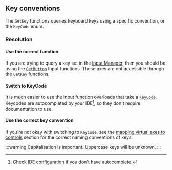 ## Key conventions

The `GetKey` functions queries keyboard keys using a specific convention, or the `KeyCode` enum.

### Resolution
#### Use the correct function
If you are trying to query a key set in the [Input Manager](https://docs.unity3d.com/Manual/class-InputManager.html), then you should be using the [`GetButton`](https://docs.unity3d.com/ScriptReference/Input.GetButton.html) Input functions. These axes are not accessible through the `GetKey` functions.

#### Switch to KeyCode
It is much easier to use the input function overloads that take a [`KeyCode`](https://docs.unity3d.com/ScriptReference/KeyCode.html).
Keycodes are autocompleted by your IDE[^1], so they don't require documentation to use.

#### Use the correct key convention
If you're not okay with switching to `KeyCode`, see the [mapping virtual axes to controls](https://docs.unity3d.com/Manual/class-InputManager.html) section for the correct naming conventions of keys.

:::warning
Capitalisation is important. Uppercase keys will be unknown.
:::

[^1]: Check [IDE configuration](../../IDE%20Configuration.md) if you don't have autocomplete.
